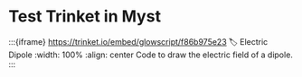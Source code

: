 # Test Trinket in Myst

:::{iframe} https://trinket.io/embed/glowscript/f86b975e23
:label: Electric Dipole
:width: 100%
:align: center
Code to draw the electric field of a dipole.
:::